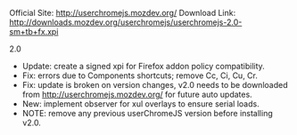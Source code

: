 Official Site: http://userchromejs.mozdev.org/
Download Link: http://downloads.mozdev.org/userchromejs/userchromejs-2.0-sm+tb+fx.xpi

2.0

- Update: create a signed xpi for Firefox addon policy compatibility.
- Fix: errors due to Components shortcuts; remove Cc, Ci, Cu, Cr.
- Fix: update is broken on version changes, v2.0 needs to be downloaded from http://userchromejs.mozdev.org/ for future auto updates.
- New: implement observer for xul overlays to ensure serial loads.
- NOTE: remove any previous userChromeJS version before installing v2.0.
